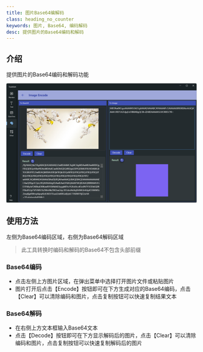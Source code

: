 ```yaml
---
title: 图片Base64编解码
class: heading_no_counter
keywords: 图片, Base64, 编码解码
desc: 提供图片的Base64编码和解码
---
```


## 介绍

提供图片的Base64编码和解码功能

![](../../assets/images/ToolsSet/TSMImageEncode.png)

## 使用方法

左侧为Base64编码区域，右侧为Base64解码区域
> 此工具转换时编码和解码的Base64不包含头部前缀

### Base64编码
* 点击左侧上方图片区域，在弹出菜单中选择打开图片文件或粘贴图片
* 图片打开后点击【Encode】按钮即可在下方生成对应的Base64编码，点击【Clear】可以清除编码和图片，点击复制按钮可以快速复制结果文本
  
### Base64解码
* 在右侧上方文本框输入Base64文本
* 点击【Decode】按钮即可在下方显示解码后的图片，点击【Clear】可以清除编码和图片，点击复制按钮可以快速复制解码后的图片
